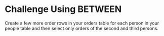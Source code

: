 # Challenge Using BETWEEN

Create a few more order rows in your orders table for each person in your people table and then select only orders of the second and third persons.